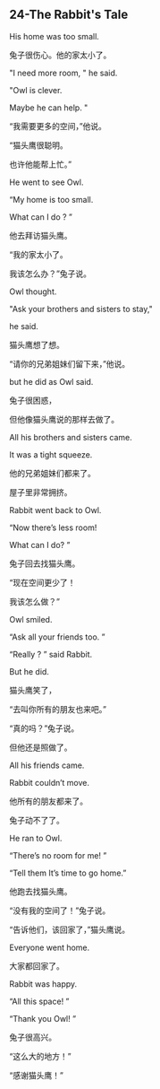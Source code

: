 ## 24-The Rabbit's Tale




His home was too small.

兔子很伤心。他的家太小了。





"I need more room, " he said.

"Owl is clever. 

Maybe he can help. "

“我需要更多的空间，”他说。

“猫头鹰很聪明。

也许他能帮上忙。”





He went to see Owl.

“My home is too small.

What can I do ? ”

他去拜访猫头鹰。

“我的家太小了。

我该怎么办？”兔子说。





Owl thought.

"Ask your brothers and sisters to stay," 

he said.

猫头鹰想了想。

“请你的兄弟姐妹们留下来，”他说。





but he did as Owl said.

兔子很困惑，

但他像猫头鹰说的那样去做了。





All his brothers and sisters came.

It was a tight squeeze. 

他的兄弟姐妹们都来了。

屋子里非常拥挤。





Rabbit went back to Owl.

“Now there’s less room! 

What can I do? ”

兔子回去找猫头鹰。

“现在空间更少了！

我该怎么做？”





Owl smiled.

“Ask all your friends too. ”

“Really ? ” said Rabbit. 

But he did.

猫头鹰笑了，

“去叫你所有的朋友也来吧。”

“真的吗？”兔子说。

但他还是照做了。





All his friends came. 

Rabbit couldn’t move.

他所有的朋友都来了。

兔子动不了了。





He ran to Owl. 

“There’s no room for me! ”

“Tell them It’s time to go home.”

他跑去找猫头鹰。 

“没有我的空间了！”兔子说。

“告诉他们，该回家了，”猫头鹰说。





Everyone went home.

大家都回家了。





Rabbit was happy.

“All this space! ”

“Thank you Owl! ”

兔子很高兴。

“这么大的地方！”

“感谢猫头鹰！”